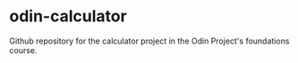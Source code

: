 # odin-calculator
Github repository for the calculator project in the Odin Project's foundations course. 
